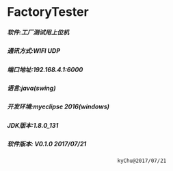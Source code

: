 # FactoryTester
##### 软件:工厂测试用上位机
##### 通讯方式:WIFI UDP
##### 端口地址:192.168.4.1:6000
##### 语言:java(swing)
##### 开发环境:myeclipse 2016(windows)
##### JDK版本:1.8.0_131
##### 软件版本: V0.1.0  2017/07/21
                                        kyChu@2017/07/21
